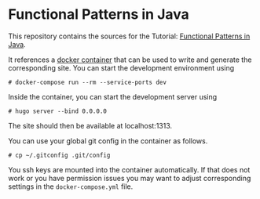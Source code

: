 # Functional Patterns in Java

This repository contains the sources for the Tutorial:
[Functional Patterns in Java](https://sebfisch.github.io/java-fun/).

It references a [docker container](https://github.com/sebfisch/docker-wiki-dev)
that can be used to
write and generate the corresponding site.
You can start the development environment using

    # docker-compose run --rm --service-ports dev

Inside the container, you can start the development server using

    # hugo server --bind 0.0.0.0

The site should then be available at localhost:1313.

You can use your global git config in the container as follows.

    # cp ~/.gitconfig .git/config

You ssh keys are mounted into the container automatically.
If that does not work or you have permission issues
you may want to adjust corresponding settings in the `docker-compose.yml` file.

